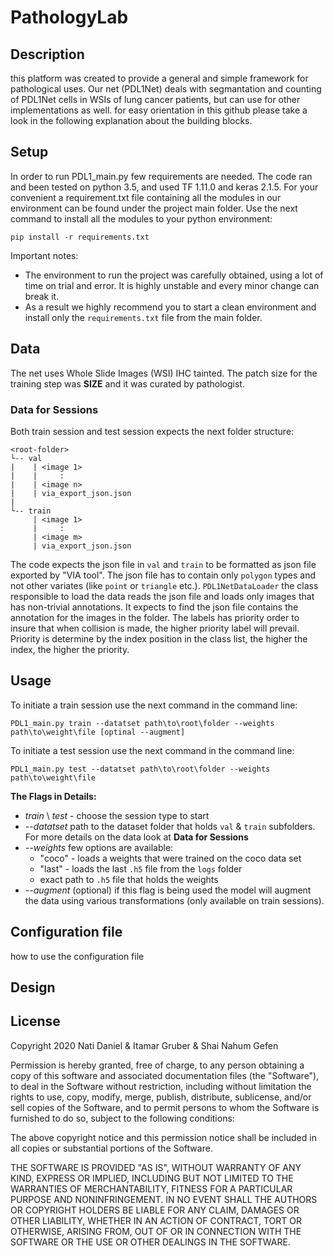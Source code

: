 # PathologyLab
## Description
this platform was created to provide a general and simple framework for pathological uses.
Our net (PDL1Net) deals with segmantation and counting of PDL1Net cells in WSIs of lung cancer patients, but can use for other implementations as well.
for easy orientation in this github please take a look in the following explanation about the building blocks.
## Setup
In order to run PDL1_main.py few requirements are needed. The code ran and been tested on python 3.5, and used TF 1.11.0
and keras 2.1.5. For your convenient a requirement.txt file containing all the modules in our environment can be found under
the project main folder. Use the next command to install all the modules to your python environment:
```commandline
pip install -r requirements.txt
``` 
Important notes:
* The environment to run the project was carefully  obtained, using a lot of time on trial and error. It is highly unstable
and every minor change can break it.
* As a result we highly recommend you to start a clean environment and install only the `requirements.txt` file from the main
folder.
 
## Data
The net uses Whole Slide Images (WSI) IHC tainted. The patch size for the training step was **SIZE** and it was curated by pathologist.
### Data for Sessions
Both train session and test session expects the next folder structure:
```
<root-folder>
└-- val
|    | <image 1>
|    |     :
|    | <image n>
|    | via_export_json.json
|
└-- train
     | <image 1>
     |     :
     | <image m>
     | via_export_json.json

```
The code expects the json file in `val` and `train` to be formatted as json file exported by "VIA tool".
The json file has to contain only `polygon` types and not other variates (like `point` or `triangle` etc.).
`PDL1NetDataLoader` the class responsible to load the data reads the json file and loads only images that has non-trivial 
annotations. It expects to find the json file contains the annotation for the images in the folder.
The labels has priority order to insure that when collision is made, the higher priority label will prevail.
Priority is determine by the index position in the class list, the higher the index, the higher the priority.

## Usage
To initiate a train session use the next command in the command line:
```commandline
PDL1_main.py train --datatset path\to\root\folder --weights path\to\weight\file [optinal --augment]
```
To initiate a test session use the next command in the command line:
```commandline
PDL1_main.py test --datatset path\to\root\folder --weights path\to\weight\file
```
**The Flags in Details:**
* *train* \ *test* - choose the session type to start
* *--datatset* path to the dataset folder that holds `val` & `train` subfolders. 
For more details on the data look at **Data for Sessions** 
* *--weights* few options are available:
    * "coco" - loads a weights that were trained on the coco data set
    * "last" - loads the last `.h5` file from the `logs` folder
    * exact path to `.h5` file that holds the weights
* *--augment* (optional) if this flag is being used the model will augment the 
data using various transformations (only available on train sessions).
## Configuration file
how to use the configuration file
## Design
## License
Copyright 2020 Nati Daniel & Itamar Gruber & Shai Nahum Gefen

Permission is hereby granted, free of charge, to any person obtaining a copy of this software and associated documentation files (the "Software"), to deal in the Software without restriction, including without limitation the rights to use, copy, modify, merge, publish, distribute, sublicense, and/or sell copies of the Software, and to permit persons to whom the Software is furnished to do so, subject to the following conditions:

The above copyright notice and this permission notice shall be included in all copies or substantial portions of the Software.

THE SOFTWARE IS PROVIDED "AS IS", WITHOUT WARRANTY OF ANY KIND, EXPRESS OR IMPLIED, INCLUDING BUT NOT LIMITED TO THE WARRANTIES OF MERCHANTABILITY, FITNESS FOR A PARTICULAR PURPOSE AND NONINFRINGEMENT. IN NO EVENT SHALL THE AUTHORS OR COPYRIGHT HOLDERS BE LIABLE FOR ANY CLAIM, DAMAGES OR OTHER LIABILITY, WHETHER IN AN ACTION OF CONTRACT, TORT OR OTHERWISE, ARISING FROM, OUT OF OR IN CONNECTION WITH THE SOFTWARE OR THE USE OR OTHER DEALINGS IN THE SOFTWARE.
